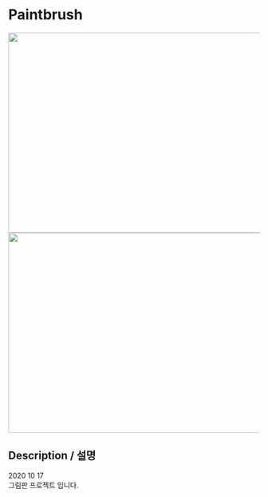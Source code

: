 # Paintbrush
<img src="https://user-images.githubusercontent.com/31683152/144752413-ef2954ad-de01-48a8-aaad-4d3e0a828de1.png"  width="1000" height="400"/>

<img src="https://user-images.githubusercontent.com/31683152/149758420-3e802943-9fd2-4062-85c8-4b1a443a9df4.png"  width="1000" height="400"/>


## Description / 설명
2020 10 17 <br>
그림판 프로젝트 입니다.
